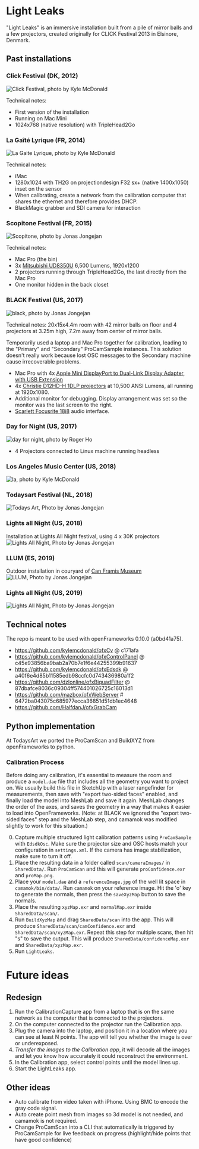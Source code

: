 # Light Leaks

"Light Leaks" is an immersive installation built from a pile of mirror balls and a few projectors, created originally for CLICK Festival 2013 in Elsinore, Denmark.

## Past installations
### Click Festival (DK, 2012)
![Click Festival, photo by Kyle McDonald](photos/click.jpg)

Technical notes:
* First version of the installation
* Running on Mac Mini
* 1024x768 (native resolution) with TripleHead2Go

### La Gaîté Lyrique (FR, 2014)
![La Gaite Lyrique, photo by Kyle McDonald](photos/lagaite.jpg)

Technical notes:
* iMac
* 1280x1024 with TH2G on projectiondesign F32 sx+ (native 1400x1050) inset on the sensor
* When calibrating, create a network from the calibration computer that shares the ethernet and therefore provides DHCP.
* BlackMagic grabber and SDI camera for interaction

### Scopitone Festival (FR, 2015)
![Scopitone, photo by Jonas Jongejan](photos/scopitone.gif)

Technical notes:
* Mac Pro (the bin)
* 3x [Mitsubishi UD8350U](http://www.mitsubishielectric.com/bu/projectors/products/data/high_resolution/ud8350u_lu_features.html) 6,500 Lumens, 1920x1200
* 2 projectors running through TripleHead2Go, the last directly from the Mac Pro
* One monitor hidden in the back closet

### BLACK Festival (US, 2017)
![black, photo by Jonas Jongejan](photos/black.jpg)

Technical notes:
20x15x4.4m room with 42 mirror balls on floor and 4 projectors at 3.25m high, 7.2m away from center of mirror balls.

Temporarily used a laptop and Mac Pro together for calibration, leading to the "Primary" and "Secondary" ProCamSample instances. This solution doesn't really work because lost OSC messages to the Secondary machine cause irrecoverable problems.

* Mac Pro with 4x [Apple Mini DisplayPort to Dual-Link Display Adapter, with USB Extension](https://www.apple.com/shop/product/MB571LL/A/mini-displayport-to-dual-link-dvi-adapter)
* 4x [Christie D12HD-H 1DLP projectors](https://www.christiedigital.com/en-us/business/products/projectors/1-chip-dlp/h-series/Christie-D12HD-H) at 10,500 ANSI Lumens, all running at 1920x1080.
* Additional monitor for debugging. Display arrangement was set so the monitor was the last screen to the right.
* [Scarlett Focusrite 18i8](https://us.focusrite.com/usb-audio-interfaces/scarlett-18i8) audio interface.

### Day for Night (US, 2017)

![day for night, photo by Roger Ho](photos/dayfornight.jpg)

* 4 Projectors connected to Linux machine running headless 

### Los Angeles Music Center (US, 2018)
![la, photo by Kyle McDonald](photos/la.jpg)

### Todaysart Festival (NL, 2018)
![Todays Art, Photo by Jonas Jongejan](photos/todaysart.jpg)

### Lights all Night (US, 2018)
Installation at Lights All Night festival, using 4 x 30K projectors
![Lights All Night, Photo by Jonas Jongejan](photos/lan.jpg)

### LLUM (ES, 2019)
Outdoor installation in couryard of [Can Framis Museum](https://goo.gl/maps/dArwnudpRqq)
![LLUM, Photo by Jonas Jongejan](photos/LLUM.jpg)

### Lights all Night (US, 2019)
![Lights All Night, Photo by Jonas Jongejan](photos/lan2.jpg)

## Technical notes
The repo is meant to be used with openFrameworks 0.10.0 (a0bd41a75).

* https://github.com/kylemcdonald/ofxCv @ c171afa
* https://github.com/kylemcdonald/ofxControlPanel @ c45e93856ba9bab2a70b7e1f6e44255399b91637
* https://github.com/kylemcdonald/ofxEdsdk @ a40f6e4d85b11585edb98ccfc0d743436980a1f2
* https://github.com/dzlonline/ofxBiquadFilter @ 87dbafce8036c09304ff574401026725c16013d1
* https://github.com/mazbox/ofxWebServer # 6472ba043075c685977ecca36851d51db1ec4648
* https://github.com/HalfdanJ/ofxGrabCam

## Python implementation
At TodaysArt we ported the ProCamScan and BuildXYZ from openFrameworks to python.

### Calibration Process

Before doing any calibration, it's essential to measure the room and produce a `model.dae` file that includes all the geometry you want to project on. We usually build this file in SketchUp with a laser rangefinder for measurements, then save with "export two-sided faces" enabled, and finally load the model into MeshLab and save it again. MeshLab changes the order of the axes, and saves the geometry in a way that makes it easier to load into OpenFrameworks. (Note: at BLACK we ignored the "export two-sided faces" step and the MeshLab step, and camamok was modified slightly to work for this situation.)

0. Capture multiple structured light calibration patterns using `ProCamSample` with `EdsdkOsc`. Make sure the projector size and OSC hosts match your configuration in `settings.xml`. If the camera has image stabilization, make sure to turn it off.
0. Place the resulting data in a folder called `scan/cameraImages/` in `SharedData/`. Run `ProCamScan` and this will generate `proConfidence.exr` and `proMap.png`.
0. Place your `model.dae` and a `referenceImage.jpg` of the well lit space in `camamok/bin/data/`. Run `camamok` on your reference image. Hit the 'o' key to generate the normals, then press the `saveXyzMap` button to save the normals.
0. Place the resulting `xyzMap.exr` and `normalMap.exr` inside `SharedData/scan/`.
0. Run `BuildXyzMap` and drag `SharedData/scan` into the app. This will produce `SharedData/scan/camConfidence.exr` and `SharedData/scan/xyzMap.exr`. Repeat this step for multiple scans, then hit "s" to save the output. This will produce `SharedData/confidenceMap.exr` and `SharedData/xyzMap.exr`.
0. Run `LightLeaks`.

# Future ideas

## Redesign

1. Run the CalibrationCapture app from a laptop that is on the same network as the computer that is connected to the projectors.
2. On the computer connected to the projector run the Calibration app.
3. Plug the camera into the laptop, and position it in a location where you can see at least N points. The app will tell you whether the image is over or underexposed.
4. *Transfer the images to the Calibration app*, it will decode all the images and let you know how accurately it could reconstruct the environment.
5. In the Calibration app, select control points until the model lines up.
6. Start the LightLeaks app.

## Other ideas

* Auto calibrate from video taken with iPhone. Using BMC to encode the gray code signal. 
* Auto create point mesh from images so 3d model is not needed, and camamok is not required. 
* Change ProCamScan into a CLI that automatically is triggered by ProCamSample for live feedback on progress (highlight/hide points that have good confidence)
